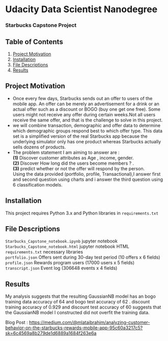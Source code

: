 # Udacity Data Scientist Nanodegree

### Starbucks Capstone Project



## Table of Contents
1. [Project Motivation](#ProjectMotivation)
2. [Installation](#Installation)
3. [File Descriptions](#File)
4. [Results](#Results)

## Project Motivation <a name="ProjectMotivation"></a>

- Once every few days, Starbucks sends out an offer to users of the mobile app. 
An offer can be merely an advertisement for a drink or an actual offer such as a discount or BOGO (buy one get one free).
Some users might not receive any offer during certain weeks.Not all users receive the same offer, and that is the challenge to solve in this project.
- we will combine transaction, demographic and offer data to determine which demographic groups respond best to which offer type.
This data set is a simplified version of the real Starbucks app because the underlying simulator only has one product
whereas Starbucks actually sells dozens of products.
- The problem statement I am aiming to answer are :<br/>
**(1)** Discover customer attributes as Age , income, gender.<br/>
  **(2)** Discover How long did the users become members ? .<br/>
  **(3)** predict whether or not the offer will respond by the person.<br/>
Using the data provided (portfolio, profile, Transactional),I answer first and second question using charts
and i answer the third question using 6 classification models.

## Installation <a name="Installation"></a>

This project requires Python 3.x and Python libraries in `requirements.txt`

## File Descriptions <a name="File"></a>
`Starbucks_Capstone_notebook.ipynb` jupyter notebook<br/>
`Starbucks_Capstone_notebook.html` jupyter notebook HTML <br/>
`requirements.txt` necessary libraries <br/>
`portfolio.json` Offers sent during 30-day test period (10 offers x 6 fields)<br/>
`profile.json` Rewards program users (17000 users x 5 fields)<br/>
`transcript.json` Event log (306648 events x 4 fields)<br/>

## Results <a name="Results"></a>

My analysis suggests that the resulting GaussianNB model has an bogo training data accuracy of 64 and bogo test accuracy of 62 .
discount training accuracy of 0.929 and discount test accuracy of 60 suggests that the GaussianNB model I constructed did not overfit the training data.

Blog Post : https://medium.com/@mlataibrahim/analyzing-customer-behavior-on-the-starbucks-rewards-mobile-app-95c60a3217c5?sk=6c4569a8b279de1d6889a1684f263e6a


